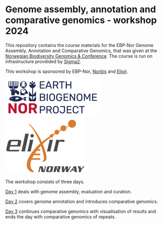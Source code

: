 # Genome assembly, annotation and comparative genomics - workshop 2024

This repository contains the course materials for the EBP-Nor Genome Assembly, Annotation and Comparative Genomics, that was given at the [Norwegian Biodiversity Genomics & Conference](https://www.ebpnor.org/english/events/norwegian-biodiversity-and-genomics-conference-202.html). The course is run on infrastructure provdided by [Sigma2](https://www.sigma2.no/).


This workshop is sponsored by EBP-Nor, [Norbis](https://norbis.w.uib.no/) and [Elixir](https://elixir.no/).

<img src="day3_comparative_genomics/EBP_Nor-orig.png" alt="EBP_Nor logo" width="300"/> <img src="data/Elixir.no.logo.png" alt="Elixir.no logo" width="250"/> 


The workshop consists of three days. 

[Day 1](day1_genome_assembly/README.md) deals with genome assembly, evaluation and curation. 

[Day 2](day2_genome_annotation/README.md) covers genome annotation and introduces comparative genomics.

[Day 3](day3_comparative_genomics/README.md) continues comparative genomics with visualisation of results and ends the day with comparative genomics of repeats.



